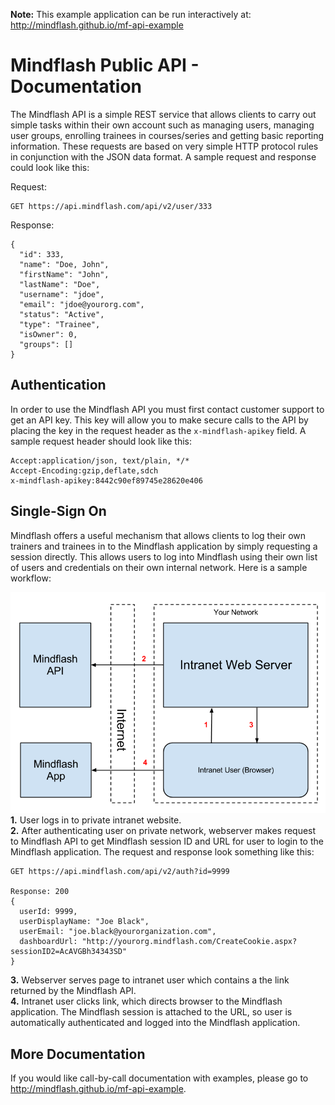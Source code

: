 <b>Note:</b> This example application can be run interactively at: http://mindflash.github.io/mf-api-example

Mindflash Public API - Documentation
==============

The Mindflash API is a simple REST service that allows clients to carry out simple tasks within their own account
such as managing users, managing user groups, enrolling trainees in courses/series and getting basic reporting
information. These requests are based on very simple HTTP protocol rules in conjunction with the JSON data format.
A sample request and response could look like this:

Request:

	GET https://api.mindflash.com/api/v2/user/333

Response:

	{
	  "id": 333,
	  "name": "Doe, John",
	  "firstName": "John",
	  "lastName": "Doe",
	  "username": "jdoe",
	  "email": "jdoe@yourorg.com",
	  "status": "Active",
	  "type": "Trainee",
	  "isOwner": 0,
	  "groups": []
	}

Authentication
--------------
In order to use the Mindflash API you must first contact customer support to get an API key. This key will allow
you to make secure calls to the API by placing the key in the request header as the `x-mindflash-apikey` field.
A sample request header should look like this:

	Accept:application/json, text/plain, */*
	Accept-Encoding:gzip,deflate,sdch
	x-mindflash-apikey:8442c90ef89745e28620e406

Single-Sign On
--------------
Mindflash offers a useful mechanism that allows clients to log their own trainers and trainees in to the Mindflash
application by simply requesting a session directly. This allows users to log into Mindflash using their own list of
users and credentials on their own internal network. Here is a sample workflow:

![SSO Simple Example](api-sso-simple.png?raw=true)
<b>1.</b> User logs in to private intranet website.  
<b>2.</b> After authenticating user on private network, webserver makes request to Mindflash API to get Mindflash session ID
and URL for user to login to the Mindflash application. The request and response look something like this:

	GET https://api.mindflash.com/api/v2/auth?id=9999

	Response: 200
	{
	  userId: 9999,
	  userDisplayName: "Joe Black",
	  userEmail: "joe.black@yourorganization.com",
	  dashboardUrl: "http://yourorg.mindflash.com/CreateCookie.aspx?sessionID2=AcAVGBh34343SD"
	}

<b>3.</b> Webserver serves page to intranet user which contains a the link returned by the Mindflash API.  
<b>4.</b> Intranet user clicks link, which directs browser to the Mindflash application. The Mindflash session is attached
to the URL, so user is automatically authenticated and logged into the Mindflash application.

More Documentation
------------------
If you would like call-by-call documentation with examples, please go to http://mindflash.github.io/mf-api-example.
